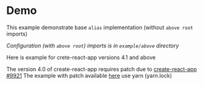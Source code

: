 # Demo

This example demonstrate base `alias` implementation (without `above root` imports)

*Configuration (with `above root`) imports is in `example/above` directory*

Here is example for crete-react-app versions 4.1 and above

The version 4.0 of create-react-app requires patch due to
[create-react-app #9921](https://github.com/facebook/create-react-app/pull/9921)
The example with patch available [here](https://github.com/oklas/react-app-rewire-alias/tree/055bd2fd79dd391b2b79be15dcaa2a78b7779e8e/example/main) use yarn (yarn.lock)


